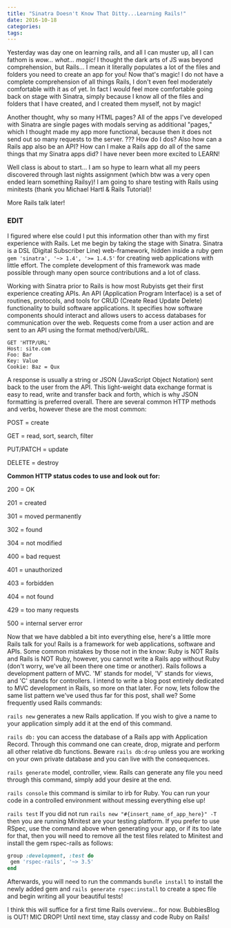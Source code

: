 ```yaml
---
title: "Sinatra Doesn't Know That Ditty...Learning Rails!"
date: 2016-10-18
categories:
tags:
---
```


Yesterday was day one on learning rails, and all I can muster up, all I can fathom is *wow... what... magic!* I thought the dark arts of JS was beyond comprehension, but Rails... I mean it literally populates a lot of the files and folders you need to create an app for you! Now that's magic! I do not have a complete comprehension of all things Rails, I don't even feel moderately comfortable with it as of yet. In fact I would feel more comfortable going back on stage with Sinatra, simply because I know all of the files and folders that I have created, and I created them myself, not by magic!

Another thought, why so many HTML pages? All of the apps I've developed with Sinatra are single pages with modals serving as additional "pages," which I thought made my app more functional, because then it does not send out so many requests to the server. ??? How do I dos? Also how can a Rails app also be an API? How can I make a Rails app do all of the same things that my Sinatra apps did? I have never been more excited to LEARN!

Well class is about to start... I am so hype to learn what all my peers discovered through last nights assignment (which btw was a very open ended learn something Railsy)! I am going to share testing with Rails using minitests (thank you Michael Hartl & Rails Tutorial)!

More Rails talk later!

### EDIT

I figured where else could I put this information other than with my first experience with Rails. Let me begin by taking the stage with Sinatra. Sinatra is a DSL (Digital Subscriber Line) web-framework, hidden inside a ruby gem `gem 'sinatra', '~> 1.4', '>= 1.4.5'` for creating web applications with little effort. The complete development of this framework was made possible through many open source contributions and a lot of class.

Working with Sinatra prior to Rails is how most Rubyists get their first experience creating APIs. An API (Application Program Interface) is a set of routines, protocols, and tools for CRUD (Create Read Update Delete) functionality to build software applications. It specifies how software components should interact and allows users to access databases for communication over the web. Requests come from a user action and are sent to an API using the format method/verb/URL.

```
GET 'HTTP/URL'
Host: site.com
Foo: Bar
Key: Value
Cookie: Baz = Qux
```
A response is usually a string or JSON (JavaScript Object Notation) sent back to the user from the API. This light-weight data exchange format is easy to read, write and transfer back and forth, which is why JSON formatting is preferred overall. There are several common HTTP methods and verbs, however these are the most common:

POST = create

GET = read, sort, search, filter

PUT/PATCH = update

DELETE = destroy

**Common HTTP status codes to use and look out for:**

200 = OK

201 = created

301 = moved permanently

302 = found

304 = not modified

400 = bad request

401 = unauthorized

403 = forbidden

404 = not found

429 = too many requests

500 = internal server error

Now that we have dabbled a bit into everything else, here's a little more Rails talk for you! Rails is a framework for web applications, software and APIs. Some common mistakes by those not in the know: Ruby is NOT Rails and Rails is NOT Ruby, however, you cannot write a Rails app without Ruby (don't worry, we've all been there one time or another). Rails follows a development pattern of MVC. 'M' stands for model, 'V' stands for views, and 'C' stands for controllers. I intend to write a blog post entirely dedicated to MVC development in Rails, so more on that later. For now, lets follow the same list pattern we've used thus far for this post, shall we? Some frequently used Rails commands:

`rails new` generates a new Rails application. If you wish to give a name to your application simply add it at the end of this command.

`rails db:` you can access the database of a Rails app with Application Record. Through this command one can create, drop, migrate and perform all other relative db functions. Beware `rails db:drop` unless you are working on your own private database and you can live with the consequences.

`rails generate` model, controller, view. Rails can generate any file you need through this command, simply add your desire at the end.

`rails console` this command is similar to irb for Ruby. You can run your code in a controlled environment without messing everything else up!

`rails test` If you did not run `rails new "#{insert_name_of_app_here}" -T` then you are running Minitest are your testing platform. If you prefer to use RSpec, use the command above when generating your app, or if its too late for that, then you will need to remove all the test files related to Minitest and install the gem rspec-rails as follows:

```ruby
group :development, :test do
 gem 'rspec-rails', '~> 3.5'
end
```

Afterwards, you will need to run the commands `bundle install` to install the newly added gem and `rails generate rspec:install` to create a spec file and begin writing all your beautiful tests!

I think this will suffice for a first time Rails overview... for now. BubbiesBlog is OUT! MIC DROP! Until next time, stay classy and code Ruby on Rails!
